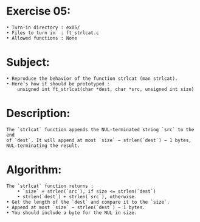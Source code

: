 # Exercise 05:
	• Turn-in directory : ex05/
	• Files to turn in  : ft_strlcat.c
	• Allowed functions : None
# Subject:
	• Reproduce the behavior of the function strlcat (man strlcat).
	• Here’s how it should be prototyped :
		unsigned int ft_strlcat(char *dest, char *src, unsigned int size)
# Description:
	The `strlcat` function appends the NUL-terminated string `src` to the end
	of `dest`. It will append at most `size` − strlen(`dest`) − 1 bytes,
	NUL-terminating the result.
# Algorithm:
	The `strlcat` function returns :
		• `size` + strlen(`src`), if size <= strlen(`dest`)
		• strlen(`dest`) + strlen(`src`), otherwise.
	• Get the length of the `dest` and compare it to the `size`.
	• Append at most `size` − strlen(`dest`) − 1 bytes.
	• You should include a byte for the NUL in size.
